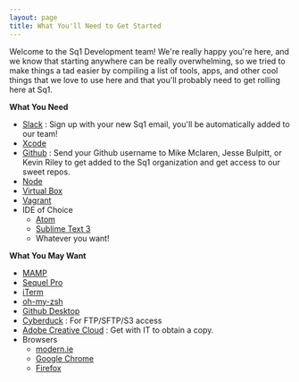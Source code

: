 ```yaml
---
layout: page
title: What You'll Need to Get Started
---
```


Welcome to the Sq1 Development team! We're really happy you're here, and we know
that starting anywhere can be really overwhelming, so we tried to make things a
tad easier by compiling a list of tools, apps, and other cool things that we love
to use here and that you'll probably need to get rolling here at Sq1.


__What You Need__

- [Slack](https://slack.com/) : Sign up with your new Sq1 email, you'll
be automatically added to our team!
- [Xcode](https://developer.apple.com/xcode/)
- [Github](https://github.com) : Send your Github username to Mike Mclaren,
Jesse Bulpitt, or Kevin Riley to get added to the Sq1 organization and get
access to our sweet repos.
- [Node](https://nodejs.org/en/)
- [Virtual Box](https://www.virtualbox.org/wiki/Downloads)
- [Vagrant](https://www.vagrantup.com/)
- IDE of Choice
	- [Atom](https://atom.io/)
	- [Sublime Text 3](http://www.sublimetext.com/3)
	- Whatever you want!

__What You May Want__

- [MAMP](https://www.mamp.info/en/)
- [Sequel Pro](http://www.sequelpro.com/)
- [iTerm](https://www.iterm2.com/index.html)
- [oh-my-zsh](https://github.com/robbyrussell/oh-my-zsh)
- [Github Desktop](https://desktop.github.com/)
- [Cyberduck](https://cyberduck.io/?l=en) : For FTP/SFTP/S3 access
- [Adobe Creative Cloud](http://www.adobe.com/creativecloud.html) : Get with IT to obtain a copy.
- Browsers
	- [modern.ie](https://dev.modern.ie/tools/vms/mac/)
	- [Google Chrome](https://www.google.com/chrome/)
	- [Firefox](https://www.mozilla.org/en-US/firefox/new/)
